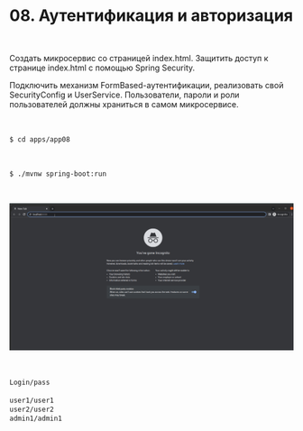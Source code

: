 # 08. Аутентификация и авторизация

<br/>

Создать микросервис со страницей index.html. Защитить доступ к странице index.html с помощью Spring Security. 

Подключить механизм FormBased-аутентификации, реализовать свой SecurityConfig и UserService. Пользователи, пароли и роли пользователей должны храниться в самом микросервисе.


<br/>

```
$ cd apps/app08
```

<br/>

```
$ ./mvnw spring-boot:run
```


<br/>

![Application](/img/app08-pic01.gif?raw=true)


<br/>



```
Login/pass

user1/user1
user2/user2
admin1/admin1
```